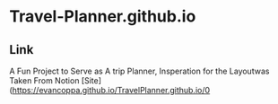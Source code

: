 # Travel-Planner.github.io

## Link 
A Fun Project to Serve as A trip Planner, Insperation for the Layoutwas Taken From Notion [Site](https://evancoppa.github.io/TravelPlanner.github.io/0
